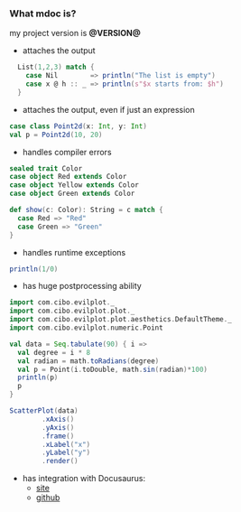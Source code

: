 ### What mdoc is?

my project version is **@VERSION@**

- attaches the output
```scala mdoc
  List(1,2,3) match {
    case Nil        => println("The list is empty")
    case x @ h :: _ => println(s"$x starts from: $h")
  }
```
- attaches the output, even if just an expression
```scala mdoc
case class Point2d(x: Int, y: Int)
val p = Point2d(10, 20)
```
- handles compiler errors
```scala mdoc:fail
sealed trait Color
case object Red extends Color
case object Yellow extends Color
case object Green extends Color

def show(c: Color): String = c match {
  case Red => "Red"
  case Green => "Green"
}
```
- handles runtime exceptions
```scala mdoc:crash
println(1/0)
```
- has huge postprocessing ability 

```scala mdoc:evilplot:assets/scatterplot.png
import com.cibo.evilplot._
import com.cibo.evilplot.plot._
import com.cibo.evilplot.plot.aesthetics.DefaultTheme._
import com.cibo.evilplot.numeric.Point

val data = Seq.tabulate(90) { i =>
  val degree = i * 8
  val radian = math.toRadians(degree)
  val p = Point(i.toDouble, math.sin(radian)*100)
  println(p)
  p
}

ScatterPlot(data)
        .xAxis()
        .yAxis()
        .frame()
        .xLabel("x")
        .yLabel("y")
        .render()
```

- has integration with Docusaurus:
  - [site](https://docusaurus.io)
  - [github](https://github.com/facebook/docusaurus)